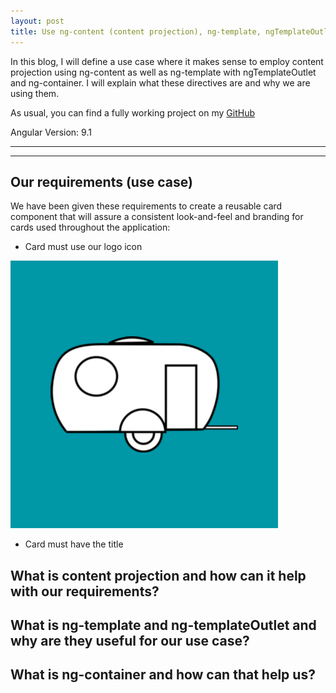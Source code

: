 ```yaml
---
layout: post
title: Use ng-content (content projection), ng-template, ngTemplateOutlet and ng-container for a reusable component in a real-world use case with nice example code
---
```


In this blog, I will define a use case where it makes sense to employ content projection using ng-content as well as ng-template with ngTemplateOutlet and ng-container.   I will explain what these directives are and why we are using them.  

As usual, you can find a fully working project on my [GitHub](https://github.com/DaveStaudenmaier/content-projection)

Angular Version: 9.1

----
****

## Our requirements (use case)

We have been given these requirements to create a reusable card component that will assure a consistent look-and-feel and branding for cards used throughout the application:
- Card must use our logo icon

![logo](/images/blog/content-projection/logo.png)

- Card must have the title
## What is content projection and how can it help with our requirements?

## What is ng-template and ng-templateOutlet and why are they useful for our use case?

## What is ng-container and how can that help us?


